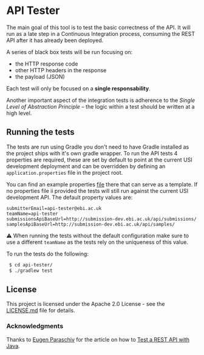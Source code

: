 # API Tester

The main goal of this tool is to test the basic correctness of the API. It will run as a late step in a Continuous Integration process, consuming the REST API after it has already been deployed.

A series of black box tests will be run focusing on:
- the HTTP response code
- other HTTP headers in the response
- the payload (JSON)

Each test will only be focused on a **single responsability**.

Another important aspect of the integration tests is adherence to the *Single Level of Abstraction Principle* – the logic within a test should be written at a high level.

## Running the tests
The tests are run using Gradle you don't need to have Gradle installed as the project ships with it's own gradle wrapper. To run the API tests 4 properties are required, these are set by default to point at the current USI development deployment and can be overridden by defining an `application.properties` file in the project root.

You can find an example properties [file](application.properties.example) there that can serve as a template.
If no properties file ii provided the tests will still run against the current USI development API. The default property values are:
````
submitterEmail=api-tester@ebi.ac.uk
teamName=api-tester
submissionsApiBaseUrl=http://submission-dev.ebi.ac.uk/api/submissions/
samplesApiBaseUrl=http://submission-dev.ebi.ac.uk/api/samples/
````
:warning: When running the tests without the default configuration make sure to use a different `teamName` as the tests rely on the uniqueness of this value.

To run the tests do the following:
````bash
 $ cd api-tester/
 $ ./gradlew test
````



## License
This project is licensed under the Apache 2.0 License - see the [LICENSE.md](LICENSE.md) file for details.

### Acknowledgments
Thanks to [Eugen Paraschiv](https://twitter.com/baeldung) for the article on how to [Test a REST API with Java](http://www.baeldung.com/integration-testing-a-rest-api).
